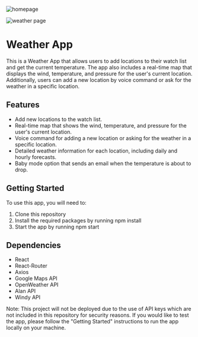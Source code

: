 ![homepage](https://i.imgur.com/HbhUuhZ.png)

![weather page](https://i.imgur.com/1NRUExJ.png)

# Weather App

This is a Weather App that allows users to add locations to their watch list and get the current temperature. The app also includes a real-time map that displays the wind, temperature, and pressure for the user's current location. Additionally, users can add a new location by voice command or ask for the weather in a specific location.

## Features

- Add new locations to the watch list.
- Real-time map that shows the wind, temperature, and pressure for the user's current location.
- Voice command for adding a new location or asking for the weather in a specific location.
- Detailed weather information for each location, including daily and hourly forecasts.
- Baby mode option that sends an email when the temperature is about to drop.

## Getting Started

To use this app, you will need to:

1. Clone this repository
2. Install the required packages by running npm install
3. Start the app by running npm start

## Dependencies

- React
- React-Router
- Axios
- Google Maps API
- OpenWeather API
- Alan API
- Windy API

Note: This project will not be deployed due to the use of API keys which are not included in this repository for security reasons. If you would like to test the app, please follow the "Getting Started" instructions to run the app locally on your machine.
